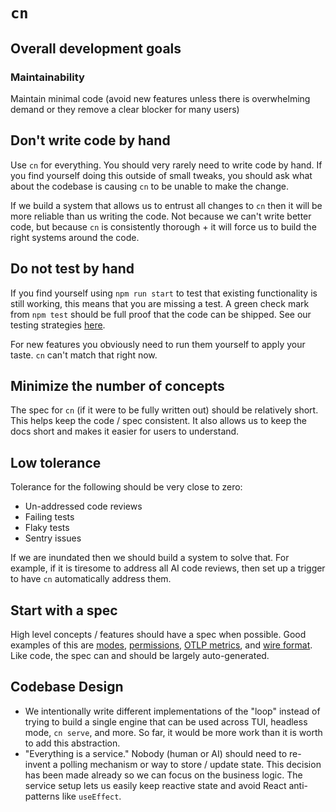 # `cn`

## Overall development goals

### Maintainability

Maintain minimal code (avoid new features unless there is overwhelming demand or they remove a clear blocker for many users)

## Don't write code by hand

Use `cn` for everything. You should very rarely need to write code by hand. If you find yourself doing this outside of small tweaks, you should ask what about the codebase is causing `cn` to be unable to make the change.

If we build a system that allows us to entrust all changes to `cn` then it will be more reliable than us writing the code. Not because we can't write better code, but because `cn` is consistently thorough + it will force us to build the right systems around the code.

## Do not test by hand

If you find yourself using `npm run start` to test that existing functionality is still working, this means that you are missing a test. A green check mark from `npm test` should be full proof that the code can be shipped. See our testing strategies [here](./testing-strategies.md).

For new features you obviously need to run them yourself to apply your taste. `cn` can't match that right now.

## Minimize the number of concepts

The spec for `cn` (if it were to be fully written out) should be relatively short. This helps keep the code / spec consistent. It also allows us to keep the docs short and makes it easier for users to understand.

## Low tolerance

Tolerance for the following should be very close to zero:

- Un-addressed code reviews
- Failing tests
- Flaky tests
- Sentry issues

If we are inundated then we should build a system to solve that. For example, if it is tiresome to address all AI code reviews, then set up a trigger to have `cn` automatically address them.

## Start with a spec

High level concepts / features should have a spec when possible. Good examples of this are [modes](./modes.md), [permissions](./permissions.md), [OTLP metrics](./otlp-metrics.md), and [wire format](./wire-format.md). Like code, the spec can and should be largely auto-generated.

## Codebase Design

- We intentionally write different implementations of the "loop" instead of trying to build a single engine that can be used across TUI, headless mode, `cn serve`, and more. So far, it would be more work than it is worth to add this abstraction.
- "Everything is a service." Nobody (human or AI) should need to re-invent a polling mechanism or way to store / update state. This decision has been made already so we can focus on the business logic. The service setup lets us easily keep reactive state and avoid React anti-patterns like `useEffect`.
